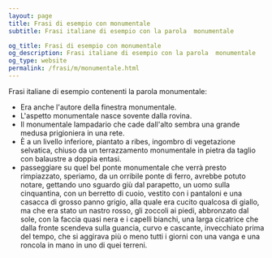 ```yaml
---
layout: page
title: Frasi di esempio con monumentale 
subtitle: Frasi italiane di esempio con la parola  monumentale

og_title: Frasi di esempio con monumentale 
og_description: Frasi italiane di esempio con la parola  monumentale
og_type: website
permalink: /frasi/m/monumentale.html
---
```


Frasi italiane di esempio contenenti la parola monumentale:


- Era anche l'autore della finestra monumentale.
- L'aspetto monumentale nasce sovente dalla rovina.
- Il monumentale lampadario che cade dall'alto sembra una grande medusa prigioniera in una rete.
- È a un livello inferiore, piantato a ribes, ingombro di vegetazione selvatica, chiuso da un terrazzamento monumentale in pietra da taglio con balaustre a doppia entasi.
- passeggiare su quel bel ponte monumentale che verrà presto rimpiazzato, speriamo, da un orribile ponte di ferro, avrebbe potuto notare, gettando uno sguardo giù dal parapetto, un uomo sulla cinquantina, con un berretto di cuoio, vestito con i pantaloni e una casacca di grosso panno grigio, alla quale era cucito qualcosa di giallo, ma che era stato un nastro rosso, gli zoccoli ai piedi, abbronzato dal sole, con la faccia quasi nera e i capelli bianchi, una larga cicatrice che dalla fronte scendeva sulla guancia, curvo e cascante, invecchiato prima del tempo, che si aggirava più o meno tutti i giorni con una vanga e una roncola in mano in uno di quei terreni.
